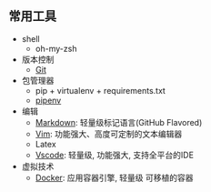 ## 常用工具
- shell
    - oh-my-zsh
- 版本控制
    - [Git](git.md)
- 包管理器
    - pip + virtualenv + requirements.txt
    - [pipenv](pipenv.md)
- 编辑
    - [Markdown](markdown.md): 轻量级标记语言(GitHub Flavored)
    - [Vim](vim.md): 功能强大、高度可定制的文本编辑器
    - Latex
    - [Vscode](vscode.pdf): 轻量级, 功能强大, 支持全平台的IDE
- 虚拟技术
    - [Docker](docker.md): 应用容器引擎, 轻量级 可移植的容器